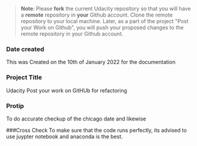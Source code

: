 >**Note**: Please **fork** the current Udacity repository so that you will have a **remote** repository in **your** Github account. Clone the remote repository to your local machine. Later, as a part of the project "Post your Work on Github", you will push your proposed changes to the remote repository in your Github account.

### Date created
This was Created on the 10th of January 2022 for the documentation

### Project Title
Udacity Post your work on GitHUb for refactoring


### Protip
To do accurate checkup of the chicago date and likewise

###Cross Check
To make sure that the code runs perfectly, its advised to use juypter notebook and anaconda is the best.

